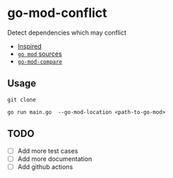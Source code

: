 # go-mod-conflict

Detect dependencies which may conflict

- [Inspired](https://github.com/cch123/gomod-conflict-detect/tree/master)
- [`go mod` sources](https://github.com/golang/go/tree/master/src/cmd/go/internal/modcmd)
- [`go-mod-compare`](https://github.com/yaohuiwu/go-mod-compare)

## Usage

```shell
git clone

go run main.go  --go-mod-location <path-to-go-mod>
```

## TODO

- [ ] Add more test cases
- [ ] Add more documentation
- [ ] Add github actions
